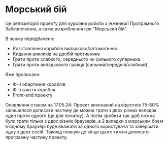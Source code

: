 # Морський бій
Це репозиторій проекту для курсової роботи з Інженерії Програмного Забезпечення, а саме розроблення гри "Морський бій". 

В ньому передбачено: 
- Розставляння кораблів випадково/автоматично
- Кидання викликів на двобій противника
- Грати проти слабкого, середнього чи сильного суперника
- Грати проти випадкового гравця (сильний/середній/слабкий)

Вже прописано:
- Ф-ії обертання кораблів
- Ф-ії взяття корабля
- Front-end проекту

Оновлення станом на 17.05.24: 
Проект виконаний на відсотків 75-80% залишилося дописати частину де можна грати з двох різних вкладок один проти одного (це для початку). А потім зробити так щоб пожна було грати тільки з двох різних браузерів, а 2 вкладки з морським боєм в одному браузері буде вважати за одного користувача та завершати одну з двох сесій. Такожд планую до кінця цього тижня дописати програмну частину проекту.
